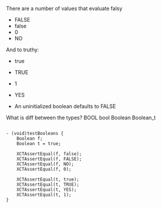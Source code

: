 There are a number of values that evaluate falsy

* FALSE
* false
* 0
* NO

And to truthy:

* true
* TRUE
* 1
* YES

* An uninitialized boolean defaults to FALSE

What is diff between the types?
    BOOL
    bool
    Boolean
    Boolean_t


```objc

- (void)testBooleans {
    Boolean f;
    Boolean t = true;

    XCTAssertEqual(f, false);
    XCTAssertEqual(f, FALSE);
    XCTAssertEqual(f, NO);
    XCTAssertEqual(f, 0);

    XCTAssertEqual(t, true);
    XCTAssertEqual(t, TRUE);
    XCTAssertEqual(t, YES);
    XCTAssertEqual(t, 1);
}
```
